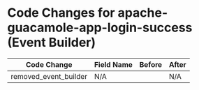 # Code Changes for apache-guacamole-app-login-success (Event Builder)

| Code Change | Field Name | Before | After |
|-------------|------------|--------|-------|
| removed_event_builder | N/A |  | N/A |